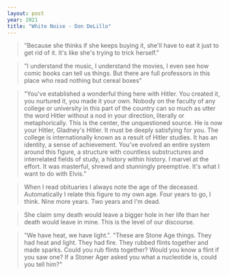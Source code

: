 ```yaml
---
layout: post
year: 2021
title: "White Noise - Don DeLillo"
---
```


> "Because she thinks if she keeps buying it, she'll have to eat it just to get rid of it. It's like she's trying to trick herself."

> "I understand the music, I understand the movies, I even see how comic books can tell us things. But there are full professors in this place who read nothing but cereal boxes"

> "You've established a wonderful thing here with Hitler. You created it, you nurtured it, you made it your own. Nobody on the faculty of any college or university in this part of the country can so much as utter the word Hitler without a nod in your direction, literally or metaphorically. This is the center, the unquestioned source. He is now your Hitler, Gladney's Hitler. It must be deeply satisfying for you. The college is internationally known as a result of Hitler studies. It has an identity, a sense of achievement. You've evolved an entire system around this figure, a structure with countless substructures and interrelated fields of study, a history within history. I marvel at the effort. It was masterful, shrewd and stunningly preemptive. It's what I want to do with Elvis."

> When I read obituaries I always note the age of the deceased. Automatically I relate this figure to my own age. Four years to go, I think. Nine more years. Two years and I'm dead.

> She claim smy death would leave a bigger hole in her life than her death would leave in mine. This is the level of our discourse.

> "We have heat, we have light.". "These are Stone Age things. They had heat and light. They had fire. They rubbed flints together and made sparks. Could you rub flints together? Would you know a flint if you saw one? If a Stoner Ager asked you what a nucleotide is, could you tell him?"

